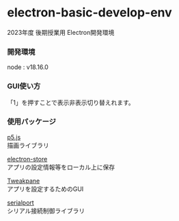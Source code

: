 # electron-basic-develop-env
2023年度 後期授業用 Electron開発環境

### 開発環境
node : v18.16.0  

### GUI使い方
「1」を押すことで表示非表示切り替えれます。

### 使用パッケージ
[p5.js](https://p5js.org/)  
描画ライブラリ

[electron-store](https://github.com/sindresorhus/electron-store)  
アプリの設定情報等をローカル上に保存

[Tweakpane](https://cocopon.github.io/tweakpane/)  
アプリを設定するためのGUI

[serialport](https://www.npmjs.com/package/serialport)  
シリアル接続制御ライブラリ